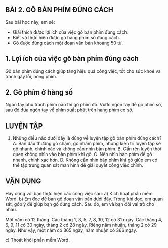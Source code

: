 ## BÀI 2. GÕ BÀN PHÍM ĐÚNG CÁCH

Sau bài học này, em sẽ:
- Giải thích được lợi ích của việc gõ bàn phím đúng cách.
- Biết và thực hiện được gõ hàng phím số đúng cách.
- Gõ được đúng cách một đoạn văn bản khoảng 50 từ.

## 1. Lợi ích của việc gõ bàn phím đúng cách
Gõ bàn phím đúng cách giúp tăng hiệu quả công việc, tốt cho sức khoẻ và tránh gây lỗi, hỏng phím.

## 2. Gõ phím ở hàng số
Ngón tay phụ trách phím nào thì gõ phím đó. Vươn ngón tay để gõ phím số, sau đó đưa ngón tay về phím xuất phát trên hàng phím cơ sở.

## LUYỆN TẬP
1. Những điều nào dưới đây là đúng về luyện tập gõ bàn phím đúng cách?
A. Ban đầu thường gõ chậm, gõ nhầm phím, nhưng kiên trì luyện tập sẽ gõ nhanh, chính xác và không cần nhìn bàn phím.
B. Cần rèn luyện thói quen không nhìn vào bàn phím khi gõ.
C. Nên nhìn bàn phím để gõ nhanh, chính xác hơn.
D. Không cần nhìn bàn phím khi gõ giúp em có thể tập trung quan sát màn hình để giải quyết công việc chính.

## VẬN DỤNG
Hãy cùng với bạn thực hiện các công việc sau:
a) Kích hoạt phần mềm Word.
b) Em đọc để bạn gõ đoạn văn bản dưới đây. Trong khi đọc, em quan sát, góp ý để giúp bạn gõ đúng cách. Sau đó, em và bạn đổi vai trò cho nhau.

Một năm có 12 tháng. Các tháng 1, 3, 5, 7, 8, 10, 12 có 31 ngày. Các tháng 4, 6, 9, 11 có 30 ngày, tháng 2 có 28 ngày. Riêng năm nhuận, tháng 2 có 29 ngày. Như vậy, một năm có 365 ngày, năm nhuận có 366 ngày.

c) Thoát khỏi phần mềm Word.
